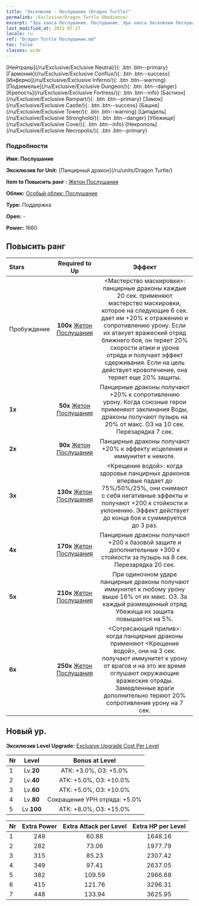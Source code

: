 ```yaml
---
title: "Эксклюзив - Послушание (Dragon Turtle)"
permalink: /Exclusive/Dragon Turtle Obedience/
excerpt: "Эра хаоса Послушание. Послушание. Эра хаоса Эксклюзив Послушание. Панцирный дракон Эксклюзив."
last_modified_at: 2021-07-27
locale: ru
ref: "Dragon Turtle Послушание.md"
toc: false
classes: wide
---
```

 [Нейтралы](/ru/Exclusive/Exclusive Neutral/){: .btn .btn--primary} [Гармония](/ru/Exclusive/Exclusive Conflux/){: .btn .btn--success} [Инферно](/ru/Exclusive/Exclusive Inferno/){: .btn .btn--warning} [Подземелье](/ru/Exclusive/Exclusive Dungeon/){: .btn .btn--danger} [Крепость](/ru/Exclusive/Exclusive Fortress/){: .btn .btn--info} [Бастион](/ru/Exclusive/Exclusive Rampart/){: .btn .btn--primary} [Замок](/ru/Exclusive/Exclusive Castle/){: .btn .btn--success} [Башня](/ru/Exclusive/Exclusive Tower/){: .btn .btn--warning} [Цитадель](/ru/Exclusive/Exclusive Stronghold/){: .btn .btn--danger} [Убежище](/ru/Exclusive/Exclusive Cove/){: .btn .btn--info} [Некрополь](/ru/Exclusive/Exclusive Necropolis/){: .btn .btn--primary} 

### Подробности
 **Имя: Послушание** 

 **Эксклюзив for Unit:** [Панцирный дракон](/ru/units/Dragon Turtle/) 

 **Item to Повысить ранг :** [Жетон Послушания](/ItemsRU/con_1005/)

 **Облик:** [Особый облик: Послушание](/ItemsRU/con_673/)

 **Type:** Поддержка

 **Open:** -

 **Power:** 1660

## Повысить ранг 

  |     Stars    |  Required to Up | Эффект |
  |:-------------|:---------------:|:---------------:|
  |  Пробуждение  | **100x** [Жетон Послушания](/ItemsRU/con_1005/) | <Мастерство маскировки>: панцирные драконы каждые 20 сек. применяют мастерство маскировки, которое на следующие 6 сек. дает им +20% к отражению и сопротивлению урону. Если их атакует вражеский отряд ближнего боя, он теряет 20% скорости атаки и урона отряда и получает эффект сдерживания. Если на цель действует кровотечение, она теряет еще 20% защиты. |
  | **1x** <i class="fas fa-star"/> | **50x** [Жетон Послушания](/ItemsRU/con_1005/) | Панцирные драконы получают +20% к сопротивлению урону. Когда союзные герои применяют заклинания Воды, драконы получают пузырь на 20% от макс. ОЗ на 10 сек. Перезарядка 7 сек. |
  | **2x** <i class="fas fa-star"/> | **90x** [Жетон Послушания](/ItemsRU/con_1005/) | Панцирные драконы получают +20% к эффекту исцеления и иммунитет к немоте. |
  | **3x** <i class="fas fa-star"/> | **130x** [Жетон Послушания](/ItemsRU/con_1005/) | <Крещение водой>: когда здоровье панцирных драконов впервые падает до 75%/50%/25%, они снимают с себя негативные эффекты и получают +200 к стойкости и уклонению. Эффект действует до конца боя и суммируется до 3 раз. |
  | **4x** <i class="fas fa-star"/> | **170x** [Жетон Послушания](/ItemsRU/con_1005/) | Панцирные драконы получают +200 к базовой защите и дополнительные +300 к стойкости за пузырь на 8 сек. Перезарядка 20 сек. |
  | **5x** <i class="fas fa-star"/> | **210x** [Жетон Послушания](/ItemsRU/con_1005/) | При одиночном ударе панцирные драконы получают иммунитет к любому урону выше 16% от их макс. ОЗ. За каждый размещенный отряд Убежища их защита повышается на 5%. |
  | **6x** <i class="fas fa-star"/> | **250x** [Жетон Послушания](/ItemsRU/con_1005/) | <Сотрясающий прилив>: когда панцирные драконы применяют <Крещение водой>, они на 3 сек. получают иммунитет к урону от врагов и на это же время оглушают окружающие вражеские отряды. Замедленные враги дополнительно теряют 20% сопротивления урону на 7 сек. |


## Новый ур.
 **Эксклюзив Level Upgrade:** [Exclusive Upgrade Cost Per Level](/Exclusive/ExclusiveUpgradeCostPerLevel/)

  |  Nr  |   Level  | Bonus at Level |
  |:-----|:--------:|:--------------:|
  | 1 | Lv.**20** | АТК: +3.0%, ОЗ: +5.0% |
  | 2 | Lv.**40** | АТК: +5.0%, ОЗ: +10.0% |
  | 3 | Lv.**60** | АТК: +5.0%, ОЗ: +10.0% |
  | 4 | Lv.**80** | Сокращение УРН отряда: +5.0% |
  | 5 | Lv.**100** | АТК: +8.0%, ОЗ: +15.0% |


  |  Nr  |  Extra Power | Extra Attack per Level | Extra HP per Level |
  |:-----|:--------:|:--------:|:--------:|
  | 1 | 249 | 60.88 | 1648.16 |
  | 2 | 282 | 73.06 | 1977.79 |
  | 3 | 315 | 85.23 | 2307.42 |
  | 4 | 349 | 97.41 | 2637.05 |
  | 5 | 382 | 109.59 | 2966.68 |
  | 6 | 415 | 121.76 | 3296.31 |
  | 7 | 448 | 133.94 | 3625.95 |


